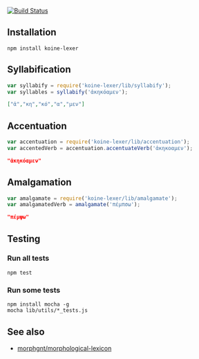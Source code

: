 [![Build Status](https://travis-ci.org/aaronshaf/koine-lexer.png?branch=master)](https://travis-ci.org/aaronshaf/koine-lexer)
## Installation

```
npm install koine-lexer
```

## Syllabification

```javascript
var syllabify = require('koine-lexer/lib/syllabify');
var syllables = syllabify('ἀκηκόαμεν');
```

```json
["ἀ","κη","κό","α","μεν"]
```

## Accentuation

```javascript
var accentuation = require('koine-lexer/lib/accentuation');
var accentedVerb = accentuation.accentuateVerb('ἀκηκοαμεν');
```

```json
"ἀκηκόαμεν"
```

## Amalgamation

```javascript
var amalgamate = require('koine-lexer/lib/amalgamate');
var amalgamatedVerb = amalgamate('πέμπσω');
```

```json
"πέμψω"
```

## Testing

### Run all tests

```
npm test
```

### Run some tests

```
npm install mocha -g
mocha lib/utils/*_tests.js
```

## See also

* [morphgnt/morphological-lexicon](https://github.com/morphgnt/morphological-lexicon)
